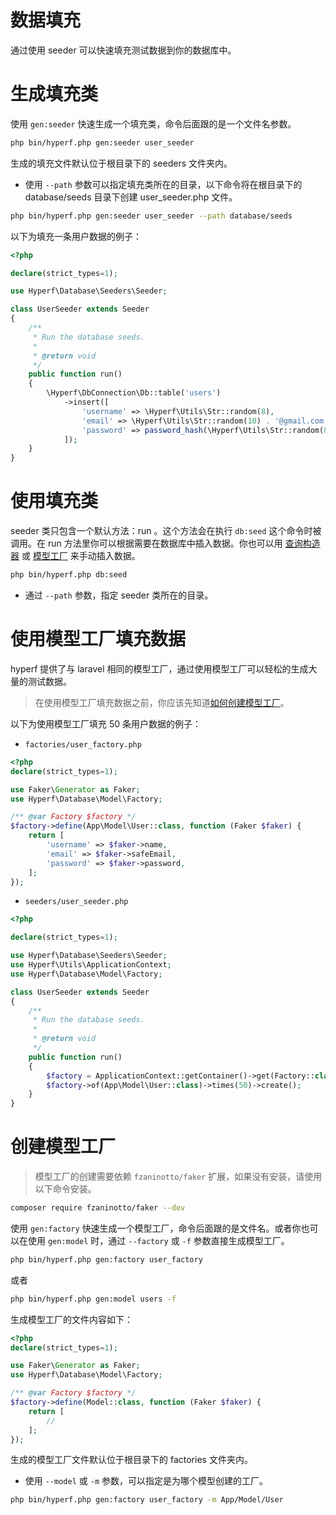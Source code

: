 # 数据填充

通过使用 seeder 可以快速填充测试数据到你的数据库中。

# 生成填充类

使用 `gen:seeder` 快速生成一个填充类，命令后面跟的是一个文件名参数。

```bash
php bin/hyperf.php gen:seeder user_seeder
```

生成的填充文件默认位于根目录下的 seeders 文件夹内。

* 使用 `--path` 参数可以指定填充类所在的目录，以下命令将在根目录下的 database/seeds 目录下创建 user_seeder.php 文件。

```bash
php bin/hyperf.php gen:seeder user_seeder --path database/seeds
```

以下为填充一条用户数据的例子：

```php
<?php

declare(strict_types=1);

use Hyperf\Database\Seeders\Seeder;

class UserSeeder extends Seeder
{
    /**
     * Run the database seeds.
     *
     * @return void
     */
    public function run()
    {
        \Hyperf\DbConnection\Db::table('users')
            ->insert([
                'username' => \Hyperf\Utils\Str::random(8),
                'email' => \Hyperf\Utils\Str::random(10) . '@gmail.com',
                'password' => password_hash(\Hyperf\Utils\Str::random(8), PASSWORD_BCRYPT),
            ]);
    }
}

```

# 使用填充类

seeder 类只包含一个默认方法：run 。这个方法会在执行 `db:seed` 这个命令时被调用。在 run 方法里你可以根据需要在数据库中插入数据。你也可以用 [查询构造器](/zh-cn/db/querybuilder) 或 [模型工厂](#创建模型工厂) 来手动插入数据。

```bash
php bin/hyperf.php db:seed
```

* 通过 `--path` 参数，指定 seeder 类所在的目录。

# 使用模型工厂填充数据

hyperf 提供了与 laravel 相同的模型工厂，通过使用模型工厂可以轻松的生成大量的测试数据。

> 在使用模型工厂填充数据之前，你应该先知道[如何创建模型工厂](#创建模型工厂)。

以下为使用模型工厂填充 50 条用户数据的例子：

* `factories/user_factory.php`

```php
<?php
declare(strict_types=1);

use Faker\Generator as Faker;
use Hyperf\Database\Model\Factory;

/** @var Factory $factory */
$factory->define(App\Model\User::class, function (Faker $faker) {
    return [
        'username' => $faker->name,
        'email' => $faker->safeEmail,
        'password' => $faker->password,
    ];
});

```

* `seeders/user_seeder.php`

```php
<?php

declare(strict_types=1);

use Hyperf\Database\Seeders\Seeder;
use Hyperf\Utils\ApplicationContext;
use Hyperf\Database\Model\Factory;

class UserSeeder extends Seeder
{
    /**
     * Run the database seeds.
     *
     * @return void
     */
    public function run()
    {
        $factory = ApplicationContext::getContainer()->get(Factory::class);
        $factory->of(App\Model\User::class)->times(50)->create();
    }
}

```

# 创建模型工厂

> 模型工厂的创建需要依赖 `fzaninotto/faker` 扩展，如果没有安装，请使用以下命令安装。

```bash
composer require fzaninotto/faker --dev
```

使用 `gen:factory` 快速生成一个模型工厂，命令后面跟的是文件名。或者你也可以在使用 `gen:model` 时，通过 `--factory` 或 `-f` 参数直接生成模型工厂。

```bash
php bin/hyperf.php gen:factory user_factory
```

或者

```bash
php bin/hyperf.php gen:model users -f
```
生成模型工厂的文件内容如下：

```php
<?php
declare(strict_types=1);

use Faker\Generator as Faker;
use Hyperf\Database\Model\Factory;

/** @var Factory $factory */
$factory->define(Model::class, function (Faker $faker) {
    return [
        //
    ];
});

```

生成的模型工厂文件默认位于根目录下的 factories 文件夹内。

* 使用 `--model` 或 `-m` 参数，可以指定是为哪个模型创建的工厂。

```bash
php bin/hyperf.php gen:factory user_factory -m App/Model/User
```
